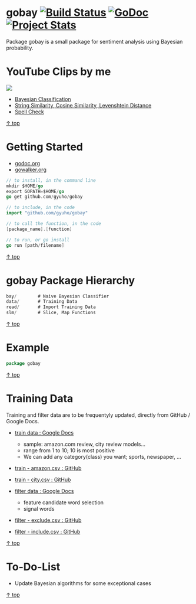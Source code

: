 gobay [![Build Status](https://travis-ci.org/gyuho/gobay.png?branch=master)](https://travis-ci.org/gyuho/gobay) [![GoDoc](https://godoc.org/github.com/gyuho/gobay?status.png)](http://godoc.org/github.com/gyuho/gobay) [![Project Stats](http://www.ohloh.net/p/714281/widgets/project_thin_badge.gif)](http://www.ohloh.net/p/714281)
==========

Package gobay is a small package for sentiment analysis using Bayesian probability.


YouTube Clips by me
==========
<a href="http://www.youtube.com/watch?v=dctzCcYt4AM" target="_blank"><img src="http://img.youtube.com/vi/dctzCcYt4AM/0.jpg"></a>
<ul>
	<li><a href="https://www.youtube.com/watch?v=dctzCcYt4AM&list=PLT6aABhFfintOGKWVWz9qMxC3qZZdHQRD&index=1" target="_blank">Bayesian Classification</li>
	<li><a href="https://www.youtube.com/watch?v=927YDZH_MLo&list=PLT6aABhFfintOGKWVWz9qMxC3qZZdHQRD" target="_blank">String Similarity, Cosine Similarity, Levenshtein Distance</li>
	<li><a href="https://www.youtube.com/watch?v=3qHx1VCcobY&list=PLT6aABhFfintOGKWVWz9qMxC3qZZdHQRD" target="_blank">Spell Check</li>
</ul>

[↑ top](https://github.com/gyuho/gobay#gobay---)


Getting Started
==========
- [godoc.org](http://godoc.org/github.com/gyuho/gobay)
- [gowalker.org](http://gowalker.org/github.com/gyuho/gobay#_index)

```go
// to install, in the command line
mkdir $HOME/go
export GOPATH=$HOME/go
go get github.com/gyuho/gobay

// to include, in the code
import "github.com/gyuho/gobay"

// to call the function, in the code
[package_name].[function]

// to run, or go install
go run [path/filename]
```
[↑ top](https://github.com/gyuho/gobay#gobay---)


gobay Package Hierarchy
==========
```go
bay/		# Naive Bayesian Classifier
data/		# Training Data
read/		# Import Training Data
slm/		# Slice, Map Functions
```
[↑ top](https://github.com/gyuho/gobay#gobay---)


Example
==========
```go
package gobay
```
[↑ top](https://github.com/gyuho/gobay#gobay---)


Training Data
==========
Training and filter data are to be frequentyly updated, directly from GitHub / Google Docs.

- <a href="https://docs.google.com/spreadsheet/ccc?key=0AvwDSsSZw04HdF95Rzdubi0xdnJSZXVsYU1OTk9hZWc&usp=sharing" target="_blank">train data : Google Docs</a>
	- sample: amazon.com review, city review models...
	- range from 1 to 10; 10 is most positive
	- We can add any category(class) you want; sports, newspaper, ...

- <a href="https://github.com/gyuholee/gobay/blob/master/data/train%20-%20amazon.csv" target="_blank">train - amazon.csv : GitHub</a>

- <a href="https://github.com/gyuholee/gobay/blob/master/data/train%20-%20city.csv" target="_blank">train - city.csv : GitHub</a>

- <a href="https://docs.google.com/spreadsheet/ccc?key=0AvwDSsSZw04HdHY3OVNLN1pXb0VMOEFhLVZWb0RNRVE&usp=sharing" target="_blank">filter data : Google Docs</a>
	- feature candidate word selection
	- signal words

- <a href="https://github.com/gyuholee/gobay/blob/master/data/filter%20-%20exclude.csv" target="_blank">filter - exclude.csv : GitHub</a>

- <a href="https://github.com/gyuholee/gobay/blob/master/data/filter%20-%20include.csv" target="_blank">filter - include.csv : GitHub</a>


[↑ top](https://github.com/gyuho/gobay#gobay---)

To-Do-List
==========
- Update Bayesian algorithms for some exceptional cases

[↑ top](https://github.com/gyuho/gobay#gobay---)
